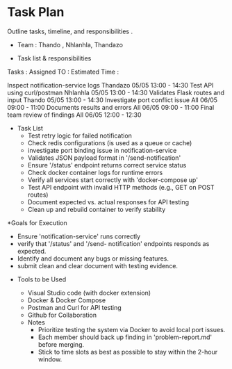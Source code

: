 # Task Plan

Outline tasks, timeline, and responsibilities .

* Team : Thando , Nhlanhla, Thandazo


* Task list & responsibilities 

Tasks :                                       Assigned TO   :              Estimated Time :

Inspect notification-service logs             Thandazo                      05/05  13:00 - 14:30 
Test API using curl/postman                   Nhlanhla                      05/05  13:00 - 14:30
Validates Flask routes and input              Thando                        05/05  13:00 - 14:30
Investigate port conflict issue               All                           06/05  09:00 - 11:00
Documents results and errors                  All                           06/05  09:00 - 11:00 
Final team review of findings                 All                           06/05  12:00 - 12:30


* Task List
  - Test retry logic for failed notification
  - Check redis configurations (is used as a queue or cache)
  - investigate port binding issue in notification-service
  - Validates JSON payload format in '/send-notification'
  - Ensure '/status' endpoint returns correct service status
  - Check docker container logs for runtime errors
  - Verify all services start correctly with 'docker-compose up'
  - Test API endpoint with invalid HTTP methods (e.g., GET on POST routes)
  - Document expected vs. actual responses for API testing
  - Clean up and rebuild container to verify stability 
 
*Goals for Execution 
- Ensure 'notification-service' runs correctly
- verify that '/status' and '/send- notification' endpoints responds as expected.
- Identify and document any bugs or missing features.
- submit clean and clear document with testing evidence.

* Tools to be Used
  - Visual Studio code (with docker extension)
  - Docker & Docker Compose
  - Postman and Curl for API testing
  - Github for Collaboration
 
  * Notes
    - Prioritize testing the system via Docker to avoid local port issues.
    - Each member should back up finding in 'problem-report.md' before merging.
    - Stick to time slots as best as possible to stay within the 2-hour window.




